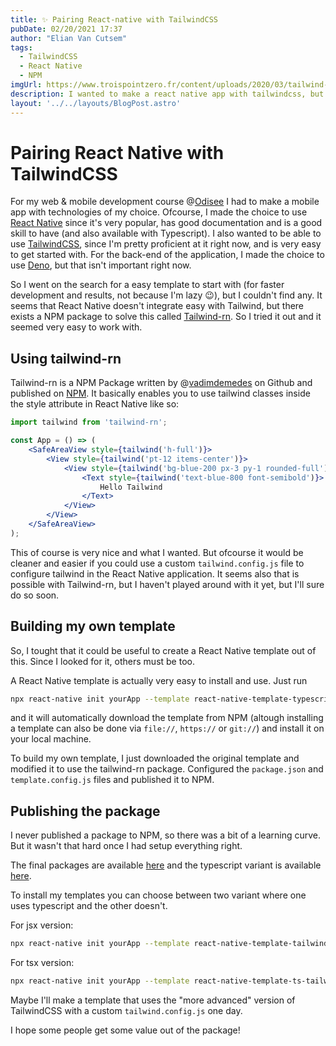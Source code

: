 ```yaml
---
title: ✨ Pairing React-native with TailwindCSS
pubDate: 02/20/2021 17:37
author: "Elian Van Cutsem"
tags:
  - TailwindCSS
  - React Native
  - NPM
imgUrl: https://www.troispointzero.fr/content/uploads/2020/03/tailwind-pre.png
description: I wanted to make a react native app with tailwindcss, but couldn't find a template... So I made my own.
layout: '../../layouts/BlogPost.astro'
---
```


# Pairing React Native with TailwindCSS

For my web & mobile development course @[Odisee](<https://odisee.be/en>) I had to make a mobile app with technologies of my choice. Ofcourse, I made the choice to use [React Native](<https://reactnative.dev/>) since it's very popular, has good documentation and is a good skill to have (and also available with Typescript). I also wanted to be able to use [TailwindCSS](<https://tailwindcss.com>), since I'm pretty proficient at it right now, and is very easy to get started with. For the back-end of the application, I made the choice to use [Deno](<https://deno.land>), but that isn't important right now.

So I went on the search for a easy template to start with (for faster development and results, not because I'm lazy 😉), but I couldn't find any. It seems that React Native doesn't integrate easy with Tailwind, but there exists a NPM package to solve this called [Tailwind-rn](<https://github.com/vadimdemedes/tailwind-rn>). So I tried it out and it seemed very easy to work with.

## Using tailwind-rn

Tailwind-rn is a NPM Package written by @[vadimdemedes](<https://github.com/vadimdemedes>) on Github and published on [NPM](<https://www.npmjs.com/package/tailwind-rn>). It basically enables you to use tailwind classes inside the style attribute in React Native like so:

```jsx
import tailwind from 'tailwind-rn';

const App = () => (
	<SafeAreaView style={tailwind('h-full')}>
		<View style={tailwind('pt-12 items-center')}>
			<View style={tailwind('bg-blue-200 px-3 py-1 rounded-full')}>
				<Text style={tailwind('text-blue-800 font-semibold')}>
					Hello Tailwind
				</Text>
			</View>
		</View>
	</SafeAreaView>
);
```

This of course is very nice and what I wanted. But ofcourse it would be cleaner and easier if you could use a custom `tailwind.config.js` file to configure tailwind in the React Native application. It seems also that is possible with Tailwind-rn, but I haven't played around with it yet, but I'll sure do so soon.

## Building my own template

So, I tought that it could be useful to create a React Native template out of this. Since I looked for it, others must be too.

A React Native template is actually very easy to install and use. Just run 

```bash
npx react-native init yourApp --template react-native-template-typescript
```

and it will automatically download the template from NPM (altough installing a template can also be done via `file://`, `https://` or `git://`) and install it on your local machine.

To build my own template, I just downloaded the original template and modified it to use the tailwind-rn package. Configured the `package.json` and `template.config.js` files and published it to NPM.

## Publishing the package

I never published a package to NPM, so there was a bit of a learning curve. But it wasn't that hard once I had setup everything right.

The final packages are available [here](<https://www.npmjs.com/package/react-native-template-tailwind>) and the typescript variant is available [here](<https://www.npmjs.com/package/react-native-template-ts-tailwind>).

To install my templates you can choose between two variant where one uses typescript and the other doesn't.

For jsx version:

```bash
npx react-native init yourApp --template react-native-template-tailwind
```

For tsx version:

```bash
npx react-native init yourApp --template react-native-template-ts-tailwind
```

Maybe I'll make a template that uses the "more advanced" version of TailwindCSS with a custom `tailwind.config.js` one day.

I hope some people get some value out of the package!
